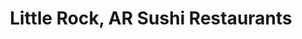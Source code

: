 ---
layout: city
title: Little Rock, AR Sushi Restaurants
permalink: /arkansas/little-rock/
stateAbbr: AR
stateName: Arkansas
cityName: Little Rock
---